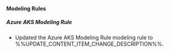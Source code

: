 
#### Modeling Rules

##### Azure AKS Modeling Rule

- Updated the Azure AKS Modeling Rule modeling rule to %%UPDATE_CONTENT_ITEM_CHANGE_DESCRIPTION%%.
